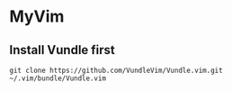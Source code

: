 # MyVim

## Install Vundle first
```
git clone https://github.com/VundleVim/Vundle.vim.git ~/.vim/bundle/Vundle.vim
```
